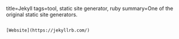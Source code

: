 title=Jekyll
tags=tool, static site generator, ruby
summary=One of the original static site generators.
~~~~~~

[Website](https://jekyllrb.com/)
